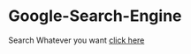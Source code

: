 # Google-Search-Engine
Search Whatever you want
[click here ](https://google-search-engine-zeta.vercel.app/)
